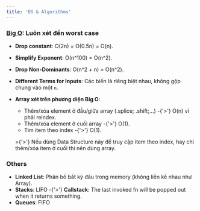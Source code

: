 ```yaml
---
title: 'DS & Algorithms'
---
```


### [Big O](https://www.bigocheatsheet.com/): Luôn xét đến worst case

- **Drop constant**: O(2n) = O(0.5n) = O(n).
- **Simplify Exponent**: O(n^100) = O(n^2).
- **Drop Non-Dominants**: O(n^2 + n) = O(n^2).
- **Different Terms for Inputs**: Các biến là riêng biệt nhau, không gộp chung vào một `n`.
- **Array xét trên phương diện Big O**:

  - Thêm/xóa element ở đầu/giữa array (.splice; .shift;…) -{'>'} O(n) vì phải reindex.
  - Thêm/xóa element ở cuối array -{'>'} O(1).
  - Tìm item theo index -{'>'} O(1).

  ={'>'} Nếu dùng Data Structure này để truy cập item theo index, hay chỉ thêm/xóa item ở cuối thì nên dùng array.

### Others

- **Linked List**: Phân bố bất kỳ đâu trong memory (không liền kề nhau như Array).
- **Stacks**: LIFO -{'>'} **Callstack**: The last invoked fn will be popped out when it returns something.
- **Queues**: FIFO
